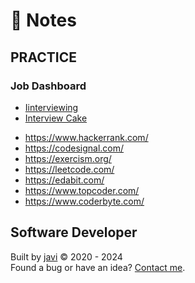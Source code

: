 # :memo: Notes
## PRACTICE
### Job Dashboard
* [Iinterviewing](https://interviewing.io/practice/)
* [Interview Cake](https://www.interviewcake.com/)
- https://www.hackerrank.com/
- https://codesignal.com/
- https://exercism.org/
- https://leetcode.com/
- https://edabit.com/
- https://www.topcoder.com/
- https://www.coderbyte.com/
## Software Developer
Built by [javi](https://github.com/javi0b01/) :copyright: 2020 - 2024  
Found a bug or have an idea? [Contact me](https://www.linkedin.com/in/javi0b01/).
